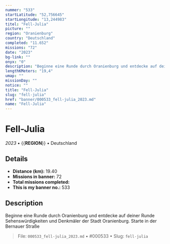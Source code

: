 ```yaml
---
nummer: "533"
startLatitude: "52,756645"
startLongitude: "13,244983"
titel: "Fell-Julia"
picture: ""
region: "Oranienburg"
country: "Deutschland"
completed: "11.652"
missions: "72"
date: "2023"
bg-link: ""
onyx: "0"
description: "Beginne eine Runde durch Oranienburg und entdecke auf deiner Runde Sehenswürdigkeiten und Denkmäler der Stadt Oranienburg. Starte in der Bernauer Straße"
lengthKMeters: "19,4"
umap: ""
missionDay: ""
notice: ""
title: "Fell-Julia"
slug: "fell-julia"
href: "banner/000533_fell-julia_2023.md"
name: "Fell-Julia"
---
```

# Fell-Julia

*2023* • {{__REGION__}} • Deutschland





## Details
- **Distance (km):** 19.40
- **Missions in banner:** 72
- **Total missions completed:** 
- **This is my banner no.:** 533



## Description
Beginne eine Runde durch Oranienburg und entdecke auf deiner Runde Sehenswürdigkeiten und Denkmäler der Stadt Oranienburg. Starte in der Bernauer Straße




> File: `000533_fell-julia_2023.md` • #000533 • Slug: `fell-julia`
